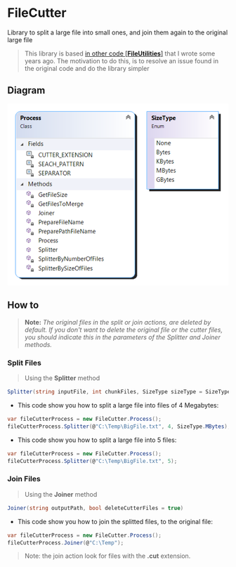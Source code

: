 # FileCutter
Library to split a large file into small ones, and join them again to the original large file

> This library is based [in other code [**FileUtilities**]](https://github.com/J0rgeSerran0/FileUtilities) that I wrote some years ago. 
> The motivation to do this, is to resolve an issue found in the original code and do the library simpler


## Diagram 
![screenshot](Diagram.png)


## How to

> **Note:** *The original files in the split or join actions, are deleted by default. If you don't want to delete the original file or the cutter files, you should indicate this in the parameters of the *Splitter* and *Joiner* methods.*

### **Split Files**

> Using the **Splitter** method

```csharp
Splitter(string inputFile, int chunkFiles, SizeType sizeType = SizeType.None, bool deleteOriginFile = true)
```

* This code show you how to split a large file into files of 4 Megabytes:
```csharp
var fileCutterProcess = new FileCutter.Process();
fileCutterProcess.Splitter(@"C:\Temp\BigFile.txt", 4, SizeType.MBytes);
```

* This code show you how to split a large file into 5 files:
```csharp
var fileCutterProcess = new FileCutter.Process();
fileCutterProcess.Splitter(@"C:\Temp\BigFile.txt", 5);
```

### **Join Files**

> Using the **Joiner** method

```csharp
Joiner(string outputPath, bool deleteCutterFiles = true)
```
 
* This code show you how to join the splitted files, to the original file:
```csharp
var fileCutterProcess = new FileCutter.Process();
fileCutterProcess.Joiner(@"C:\Temp");
```

> Note: the join action look for files with the **.cut** extension.
